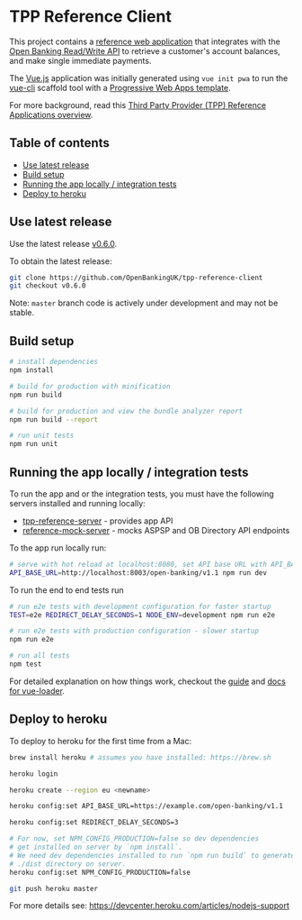 # TPP Reference Client

This project contains a
[reference web application](https://github.com/OpenBankingUK/reference-applications/blob/master/tpp-reference-applications.md)
that integrates with the
[Open Banking Read/Write API](https://www.openbanking.org.uk/read-write-apis/)
to retrieve a customer's account balances, and make single immediate payments.

The [Vue.js](https://vuejs.org)
application was initially generated using `vue init pwa` to run the
[vue-cli](https://github.com/vuejs/vue-cli) scaffold tool with a
[Progressive Web Apps template](https://github.com/vuejs-templates/pwa).

For more background, read this
[Third Party Provider (TPP) Reference Applications overview](https://github.com/OpenBankingUK/reference-applications/blob/master/tpp-reference-applications.md).

## Table of contents

* [Use latest release](#use-latest-release)
* [Build setup](#build-setup)
* [Running the app locally / integration tests](#running-the-app-locally--integration-tests)
* [Deploy to heroku](#deploy-to-heroku)

## Use latest release

Use the latest release [v0.6.0](https://github.com/OpenBankingUK/tpp-reference-client/releases/tag/v0.6.0).

To obtain the latest release:

```sh
git clone https://github.com/OpenBankingUK/tpp-reference-client
git checkout v0.6.0
```

Note: `master` branch code is actively under development and may not be stable.

## Build setup

```bash
# install dependencies
npm install

# build for production with minification
npm run build

# build for production and view the bundle analyzer report
npm run build --report

# run unit tests
npm run unit
```

## Running the app locally / integration tests

To run the app and or the integration tests, you must have the following servers
installed and running locally:
* [tpp-reference-server](https://github.com/OpenBankingUK/tpp-reference-server) - provides app API
* [reference-mock-server](https://github.com/OpenBankingUK/reference-mock-server) - mocks ASPSP and OB Directory API endpoints

To the app run locally run:

```bash
# serve with hot reload at localhost:8080, set API base URL with API_BASE_URL
API_BASE_URL=http://localhost:8003/open-banking/v1.1 npm run dev
```

To run the end to end tests run

```bash
# run e2e tests with development configuration for faster startup
TEST=e2e REDIRECT_DELAY_SECONDS=1 NODE_ENV=development npm run e2e

# run e2e tests with production configuration - slower startup
npm run e2e

# run all tests
npm test
```

For detailed explanation on how things work, checkout the [guide](http://vuejs-templates.github.io/webpack/) and [docs for vue-loader](http://vuejs.github.io/vue-loader).

## Deploy to heroku

To deploy to heroku for the first time from a Mac:

```sh
brew install heroku # assumes you have installed: https://brew.sh

heroku login

heroku create --region eu <newname>

heroku config:set API_BASE_URL=https://example.com/open-banking/v1.1

heroku config:set REDIRECT_DELAY_SECONDS=3

# For now, set NPM_CONFIG_PRODUCTION=false so dev dependencies
# get installed on server by `npm install`.
# We need dev dependencies installed to run `npm run build` to generate
# ./dist directory on server.
heroku config:set NPM_CONFIG_PRODUCTION=false

git push heroku master
```

For more details see: https://devcenter.heroku.com/articles/nodejs-support
